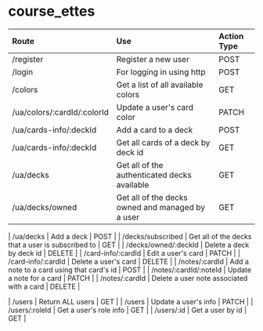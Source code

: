# course_ettes

| Route | Use | Action Type |
| :---  | :---|     :---  |
| /register  | Register a new user   |      POST     |
| /login  | For logging in using http     |   POST |
| /colors  | Get a list of all available colors | GET |
| /ua/colors/:cardId/:colorId  | Update a user's card color | PATCH |
| /ua/cards-info/:deckId   | Add a card to a deck | POST |
| /ua/cards-info/:deckId   | Get all cards of a deck by deck id        | GET |
| /ua/decks  | Get all of the authenticated decks available       | GET |
| /ua/decks/owned  | Get all of the decks owned and managed by a user       | GET |

| /ua/decks  | Add a deck      | POST |
| /decks/subscribed | Get all of the decks that a user is subscribed to       | GET |
| /decks/owned/:deckId  | Delete a deck by deck id       | DELETE |
| /card-info/:cardId  | Edit a user's card        | PATCH |
| /card-info/:cardId   | Delete a user's card       | DELETE |
| /notes/:cardId   | Add a note to a card using that card's id       | POST |
| /notes/:cardId/:noteId  | Update a note for a card       | PATCH |
| /notes/:cardId   | Delete a user note associated with a card      | DELETE |

| /users  | Return ALL users       | GET |
| /users  | Update a user's info       | PATCH |
| /users/:roleId  | Get a user's role info       | GET |
| /users/:id | Get a user by id       | GET |